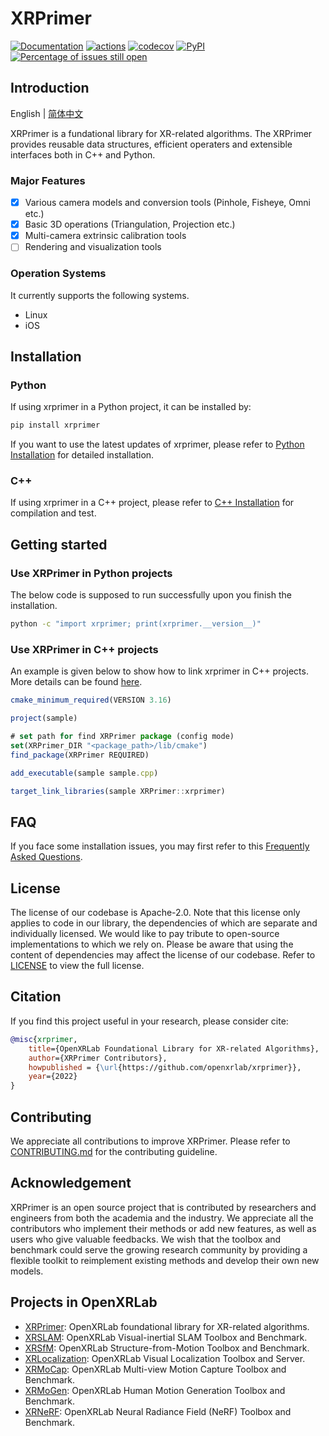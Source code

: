# XRPrimer

<div align="left">

[![Documentation](https://readthedocs.org/projects/xrprimer/badge/?version=latest)](https://xrprimer.readthedocs.io/en/latest/?badge=latest)
[![actions](https://github.com/openxrlab/xrprimer/workflows/build/badge.svg)](https://github.com/openxrlab/xrprimer/actions)
[![codecov](https://codecov.io/gh/openxrlab/xrprimer/branch/main/graph/badge.svg)](https://codecov.io/gh/openxrlab/xrprimer)
[![PyPI](https://img.shields.io/pypi/v/xrprimer)](https://pypi.org/project/xrprimer/)
[![Percentage of issues still open](https://isitmaintained.com/badge/open/openxrlab/xrprimer.svg)](https://github.com/openxrlab/xrprimer/issues)

</div>

## Introduction

English | [简体中文](README_CN.md)

XRPrimer is a fundational library for XR-related algorithms.
The XRPrimer provides reusable data structures, efficient operaters and extensible interfaces both in C++ and Python.

### Major Features

- [x] Various camera models and conversion tools (Pinhole, Fisheye, Omni etc.)
- [x] Basic 3D operations (Triangulation, Projection etc.)
- [x] Multi-camera extrinsic calibration tools
- [ ] Rendering and visualization tools

### Operation Systems

It currently supports the following systems.

- Linux
- iOS

## Installation

### Python

If using xrprimer in a Python project, it can be installed by:

```bash
pip install xrprimer
```

If you want to use the latest updates of xrprimer, please refer to [Python Installation](docs/en/installation/python.md) for detailed installation.

### C++

If using xrprimer in a C++ project, please refer to [C++ Installation](docs/en/installation/cpp.md) for compilation and test.


## Getting started

### Use XRPrimer in Python projects

The below code is supposed to run successfully upon you finish the installation.

```bash
python -c "import xrprimer; print(xrprimer.__version__)"
```

### Use XRPrimer in C++ projects

An example is given below to show how to link xrprimer in C++ projects. More details can be found [here](docs/en/installation/cpp.md#how-to-link-in-c-projects).

```js
cmake_minimum_required(VERSION 3.16)

project(sample)

# set path for find XRPrimer package (config mode)
set(XRPrimer_DIR "<package_path>/lib/cmake")
find_package(XRPrimer REQUIRED)

add_executable(sample sample.cpp)

target_link_libraries(sample XRPrimer::xrprimer)
```

## FAQ

If you face some installation issues, you may first refer to this [Frequently Asked Questions](docs/en/faq.md).


## License

The license of our codebase is Apache-2.0. Note that this license only applies to code in our library, the dependencies of which are separate and individually licensed. We would like to pay tribute to open-source implementations to which we rely on. Please be aware that using the content of dependencies may affect the license of our codebase. Refer to [LICENSE](LICENSE) to view the full license.


## Citation

If you find this project useful in your research, please consider cite:

```bibtex
@misc{xrprimer,
    title={OpenXRLab Foundational Library for XR-related Algorithms},
    author={XRPrimer Contributors},
    howpublished = {\url{https://github.com/openxrlab/xrprimer}},
    year={2022}
}
```

## Contributing

We appreciate all contributions to improve XRPrimer. Please refer to [CONTRIBUTING.md](.github/CONTRIBUTING.md) for the contributing guideline.

## Acknowledgement

XRPrimer is an open source project that is contributed by researchers and engineers from both the academia and the industry.
We appreciate all the contributors who implement their methods or add new features, as well as users who give valuable feedbacks.
We wish that the toolbox and benchmark could serve the growing research community by providing a flexible toolkit to reimplement existing methods and develop their own new models.

## Projects in OpenXRLab

- [XRPrimer](https://github.com/openxrlab/xrprimer): OpenXRLab foundational library for XR-related algorithms.
- [XRSLAM](https://github.com/openxrlab/xrslam): OpenXRLab Visual-inertial SLAM Toolbox and Benchmark.
- [XRSfM](https://github.com/openxrlab/xrsfm): OpenXRLab Structure-from-Motion Toolbox and Benchmark.
- [XRLocalization](https://github.com/openxrlab/xrlocalization): OpenXRLab Visual Localization Toolbox and Server.
- [XRMoCap](https://github.com/openxrlab/xrmocap): OpenXRLab Multi-view Motion Capture Toolbox and Benchmark.
- [XRMoGen](https://github.com/openxrlab/xrmogen): OpenXRLab Human Motion Generation Toolbox and Benchmark.
- [XRNeRF](https://github.com/openxrlab/xrnerf): OpenXRLab Neural Radiance Field (NeRF) Toolbox and Benchmark.
